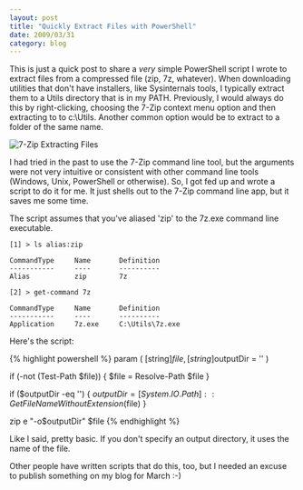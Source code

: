 ```yaml
---
layout: post
title: "Quickly Extract Files with PowerShell"
date: 2009/03/31
category: blog
---
```


This is just a quick post to share a *very* simple PowerShell script I wrote to extract files from a compressed file (zip, 7z, whatever). When downloading utilities that don't have installers, like Sysinternals tools, I typically extract them to a Utils directory that is in my PATH. Previously, I would always do this by right-clicking, choosing the 7-Zip context menu option and then extracting to to c:\Utils. Another common option would be to extract to a folder of the same name.

![7-Zip Extracting Files](https://s3.amazonaws.com/mohundro/blog/WindowsLiveWriter/QuicklyExtractFileswithPowerShell_13450/image_2.png)

I had tried in the past to use the 7-Zip command line tool, but the arguments were not very intuitive or consistent with other command line tools (Windows, Unix, PowerShell or otherwise). So, I got fed up and wrote a script to do it for me. It just shells out to the 7-Zip command line app, but it saves me some time.

The script assumes that you've aliased 'zip' to the 7z.exe command line executable.

    [1] > ls alias:zip

    CommandType     Name       Definition
    -----------     ----       ----------
    Alias           zip        7z

    [2] > get-command 7z

    CommandType     Name       Definition
    -----------     ----       ----------
    Application     7z.exe     C:\Utils\7z.exe

Here's the script:

{% highlight powershell %}
param (
    [string]$file,
    [string]$outputDir = ''
)

if (-not (Test-Path $file)) {
    $file = Resolve-Path $file
}

if ($outputDir -eq '') {
    $outputDir = [System.IO.Path]::GetFileNameWithoutExtension($file)
}

zip e "-o$outputDir" $file
{% endhighlight %}

Like I said, pretty basic. If you don't specify an output directory, it uses the name of the file.

Other people have written scripts that do this, too, but I needed an excuse to publish something on my blog for March :-)


